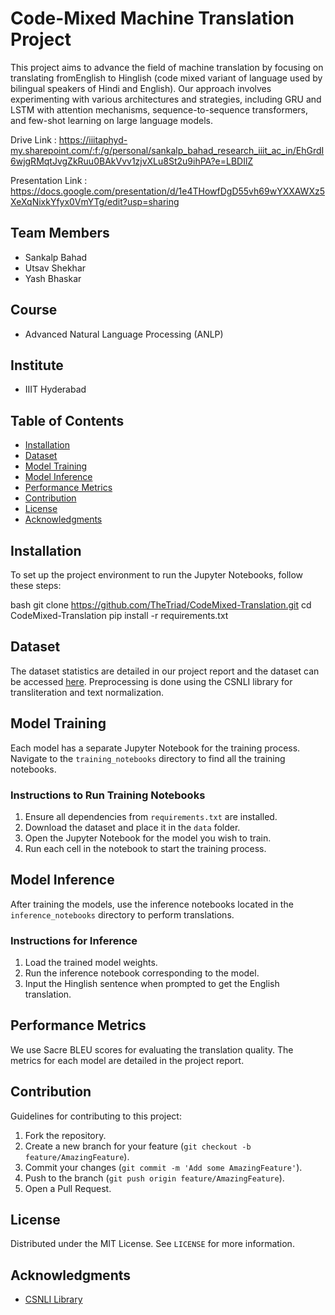 # Code-Mixed Machine Translation Project

This project aims to advance the field of machine translation by focusing on translating fromEnglish to Hinglish (code mixed variant of language used by bilingual speakers of Hindi and English). Our approach involves experimenting with various architectures and strategies, including GRU and LSTM with attention mechanisms, sequence-to-sequence transformers, and few-shot learning on large language models.

Drive Link : https://iiitaphyd-my.sharepoint.com/:f:/g/personal/sankalp_bahad_research_iiit_ac_in/EhGrdI6wjgRMqtJvgZkRuu0BAkVvv1zjvXLu8St2u9ihPA?e=LBDIlZ

Presentation Link : https://docs.google.com/presentation/d/1e4THowfDgD55vh69wYXXAWXz5XeXqNixkYfyx0VmYTg/edit?usp=sharing

## Team Members

- Sankalp Bahad
- Utsav Shekhar
- Yash Bhaskar

## Course

- Advanced Natural Language Processing (ANLP)

## Institute

- IIIT Hyderabad

## Table of Contents

- [Installation](#installation)
- [Dataset](#dataset)
- [Model Training](#model-training)
- [Model Inference](#model-inference)
- [Performance Metrics](#performance-metrics)
- [Contribution](#contribution)
- [License](#license)
- [Acknowledgments](#acknowledgments)

## Installation

To set up the project environment to run the Jupyter Notebooks, follow these steps:

bash
git clone https://github.com/TheTriad/CodeMixed-Translation.git
cd CodeMixed-Translation
pip install -r requirements.txt


## Dataset

The dataset statistics are detailed in our project report and the dataset can be accessed [here](https://ritual.uh.edu/lince/datasets). Preprocessing is done using the CSNLI library for transliteration and text normalization.

## Model Training

Each model has a separate Jupyter Notebook for the training process. Navigate to the `training_notebooks` directory to find all the training notebooks.

### Instructions to Run Training Notebooks

1. Ensure all dependencies from `requirements.txt` are installed.
2. Download the dataset and place it in the `data` folder.
3. Open the Jupyter Notebook for the model you wish to train.
4. Run each cell in the notebook to start the training process.

## Model Inference

After training the models, use the inference notebooks located in the `inference_notebooks` directory to perform translations.

### Instructions for Inference

1. Load the trained model weights.
2. Run the inference notebook corresponding to the model.
3. Input the Hinglish sentence when prompted to get the English translation.

## Performance Metrics

We use Sacre BLEU scores for evaluating the translation quality. The metrics for each model are detailed in the project report.

## Contribution

Guidelines for contributing to this project:

1. Fork the repository.
2. Create a new branch for your feature (`git checkout -b feature/AmazingFeature`).
3. Commit your changes (`git commit -m 'Add some AmazingFeature'`).
4. Push to the branch (`git push origin feature/AmazingFeature`).
5. Open a Pull Request.

## License

Distributed under the MIT License. See `LICENSE` for more information.

## Acknowledgments

- [CSNLI Library](https://aclanthology.org/2021.calcs-1.7.pdf)
